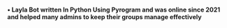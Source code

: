 #### • Layla Bot written In Python Using Pyrogram and was online since 2021 and helped many admins to keep their groups manage effectively
